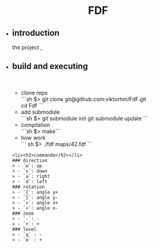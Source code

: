 
<h1 align = center>FDF</h1>

<ul>
	<li><h2>introduction</h2></li>
<p>
	the project ,
</p>
	<li><h2>build and executing</h2></li>
<br>
	<ul>
	<li>clone repo</li>
	```sh
	$> git clone git@github.com:viktorhm/FdF.git <br> cd Fdf
	```
		<br>
	<li>add submodule</li>
		```sh $> git submodule init
		git submodule update ```
		<br>
	<li>compilation</li>
		```sh $> make```
		<br>
	<li>how work</li>
		``` sh $> ./fdf maps/42.fdf ```
</ul>

	<li><h2>commande</h2></li>
	### direction
	> - `w`: up
	> - `s`: down
	> - `a`: right
	> - `d`: left
	### rotation
	> - `{`: angle y+
	> - `}`: angle y-
	> - `>`: angle x+
	> - `<`: angle x-
	### zoom
	> - `-`: -
	> - `+`: +
	### level
	> - `q` : -
	> - `e` : +


</ul>
